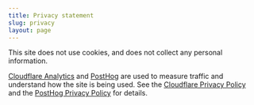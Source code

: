 ```yaml
---
title: Privacy statement
slug: privacy
layout: page
---
```


This site does not use cookies, and does not collect any personal information.

[Cloudflare Analytics](https://www.cloudflare.com/web-analytics) and [PostHog](https://posthog.com/) are used to measure traffic and understand how the site is being used. See the [Cloudflare Privacy Policy](https://www.cloudflare.com/privacypolicy/) and the [PostHog Privacy Policy](https://posthog.com/privacy) for details.
